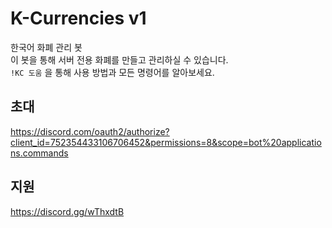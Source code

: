 # K-Currencies v1
한국어 화폐 관리 봇  
이 봇을 통해 서버 전용 화폐를 만들고 관리하실 수 있습니다.  
`!KC 도움` 을 통해 사용 방법과 모든 명령어를 알아보세요.

## 초대
https://discord.com/oauth2/authorize?client_id=752354433106706452&permissions=8&scope=bot%20applications.commands

## 지원
https://discord.gg/wThxdtB
